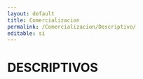 ```yaml
---
layout: default
title: Comercializacion
permalink: /Comercializacion/Descriptivo/
editable: si
---
```


# DESCRIPTIVOS

